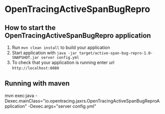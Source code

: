 # OpenTracingActiveSpanBugRepro

How to start the OpenTracingActiveSpanBugRepro application
---

1. Run `mvn clean install` to build your application
1. Start application with `java -jar target/active-span-bug-repro-1.0-SNAPSHOT.jar server config.yml`
1. To check that your application is running enter url `http://localhost:8080`

Running with maven
------------------

mvn exec:java -Dexec.mainClass="io.opentracing.jaxrs.OpenTracingActiveSpanBugReproApplication" -Dexec.args="server config.yml"
